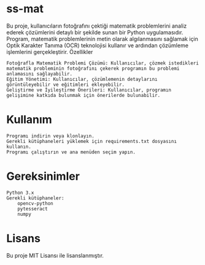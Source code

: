 # ss-mat

Bu proje, kullanıcıların fotoğrafını çektiği matematik problemlerini analiz ederek çözümlerini detaylı bir şekilde sunan bir Python uygulamasıdır. Program, matematik problemlerinin metin olarak algılanmasını sağlamak için Optik Karakter Tanıma (OCR) teknolojisi kullanır ve ardından çözümleme işlemlerini gerçekleştirir.
Özellikler

    Fotoğrafla Matematik Problemi Çözümü: Kullanıcılar, çözmek istedikleri matematik probleminin fotoğrafını çekerek programın bu problemi anlamasını sağlayabilir.
    Eğitim Yönetimi: Kullanıcılar, çözümlemenin detaylarını görüntüleyebilir ve eğitimleri ekleyebilir.
    Geliştirme ve İyileştirme Önerileri: Kullanıcılar, programın gelişimine katkıda bulunmak için önerilerde bulunabilir.

# Kullanım

    Programı indirin veya klonlayın.
    Gerekli kütüphaneleri yüklemek için requirements.txt dosyasını kullanın.
    Programı çalıştırın ve ana menüden seçim yapın.

# Gereksinimler

    Python 3.x
    Gerekli kütüphaneler:
        opencv-python
        pytesseract
        numpy

# Lisans

Bu proje MIT Lisansı ile lisanslanmıştır.
